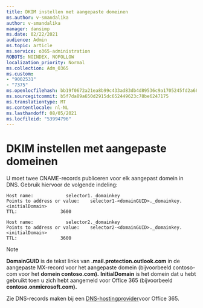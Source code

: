 ```yaml
---
title: DKIM instellen met aangepaste domeinen
ms.author: v-smandalika
author: v-smandalika
manager: dansimp
ms.date: 02/22/2021
audience: Admin
ms.topic: article
ms.service: o365-administration
ROBOTS: NOINDEX, NOFOLLOW
localization_priority: Normal
ms.collection: Adm_O365
ms.custom:
- "9002531"
- "7375"
ms.openlocfilehash: bb19f0672a21ea8b99c433ad83db4d89536c9a1705245fd2a683471170ab51ee
ms.sourcegitcommit: b5f7da89a650d2915dc652449623c78be6247175
ms.translationtype: MT
ms.contentlocale: nl-NL
ms.lasthandoff: 08/05/2021
ms.locfileid: "53994796"
---
```

# <a name="set-up-dkim-with-custom-domains"></a>DKIM instellen met aangepaste domeinen

U moet twee CNAME-records publiceren voor elk aangepast domein in DNS. Gebruik hiervoor de volgende indeling:

```console
Host name:            selector1._domainkey
Points to address or value:    selector1-<domainGUID>._domainkey.<initialDomain>
TTL:                3600

Host name:            selector2._domainkey
Points to address or value:    selector2-<domainGUID>._domainkey.<initialDomain>
TTL:                3600
```
> [!NOTE]
> **DomainGUID** is de tekst links van **.mail.protection.outlook.com** in de aangepaste MX-record voor het aangepaste domein (bijvoorbeeld contoso-com voor het **domein contoso.com).** **InitialDomain** is het domein dat u hebt gebruikt toen u zich hebt aangemeld voor Office 365 (bijvoorbeeld **contoso.onmicrosoft.com).**

Zie DNS-records maken bij een [DNS-hostingprovider](https://docs.microsoft.com/microsoft-365/admin/get-help-with-domains/create-dns-records-at-any-dns-hosting-provider)voor Office 365.